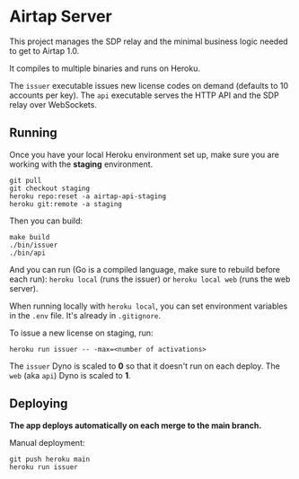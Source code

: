 # Airtap Server
This project manages the SDP relay and the minimal business logic needed to get to Airtap 1.0.

It compiles to multiple binaries and runs on Heroku.

The `issuer` executable issues new license codes on demand (defaults to 10 accounts per key). The `api` executable serves the HTTP API and the SDP relay over WebSockets.

## Running
Once you have your local Heroku environment set up, make sure you are working with the **staging** environment.
```
git pull
git checkout staging
heroku repo:reset -a airtap-api-staging
heroku git:remote -a staging
```

Then you can build:
```
make build
./bin/issuer
./bin/api
```

And you can run (Go is a compiled language, make sure to rebuild before each run):
`heroku local` (runs the issuer) or `heroku local web` (runs the web server).

When running locally with `heroku local`, you can set environment variables in the `.env` file. It's already in `.gitignore`.

To issue a new license on staging, run:
```
heroku run issuer -- -max=<number of activations>
```

The `issuer` Dyno is scaled to **0** so that it doesn't run on each deploy.
The `web` (aka `api`) Dyno is scaled to **1**.


## Deploying
**The app deploys automatically on each merge to the main branch.**

Manual deployment:
```
git push heroku main
heroku run issuer
```